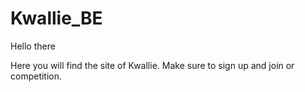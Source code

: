 # Kwallie_BE

Hello there

Here you will find the site of Kwallie. Make sure to sign up and join or competition.
